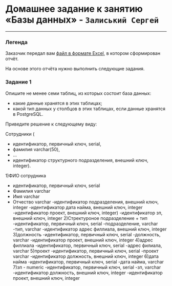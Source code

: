 # Домашнее задание к занятию «Базы данных» - `Залиський Сергей`
   

---

### Легенда

Заказчик передал вам [файл в формате Excel](https://github.com/netology-code/sdb-homeworks/blob/main/resources/hw-12-1.xlsx), в котором сформирован отчёт. 

На основе этого отчёта нужно выполнить следующие задания.

### Задание 1

Опишите не менее семи таблиц, из которых состоит база данных:

- какие данные хранятся в этих таблицах;
- какой тип данных у столбцов в этих таблицах, если данные хранятся в PostgreSQL.

Приведите решение к следующему виду:

Сотрудники (

- идентификатор, первичный ключ, serial,
- фамилия varchar(50),
- ...
- идентификатор структурного подразделения, внешний ключ, integer).


1)ФИО сотрудника
- идентификатор, первичный ключ, serial
- Фамилия varchar
- Имя varchar
- Отчество varchar
-идентификатор подразделения, внешний ключ, integer
-идентификатор дата найма, внешний ключ, integer
-идентификатор проект, внешний ключ, integer)
-идентификатор зп, внешний ключ, integer
2)Стректуроное подразделение + тип
-идентификатор, первичный ключ, serial
-подразделение, varchar
-тип, varchar
-идентификатор адрес филлиала, внешний ключ, integer
3)должность
-идентификатор, первичный ключ, serial
-должность, varchar
-идентификатор проект, внешний ключ, integer
4)адрес филлиала
-идентификатор, первичный ключ, serial
-адрес филиала, varchar
5)проект
-идентификатор, первичный ключ, serial
-проект varchar
-идентификатор должность, внешний ключ, integer
6)дата найма
-идентификатор, первичный ключ, serial
-дата найма, varchar
7)зп - numeric
-идентификатор, первичный ключ, serial
-зп, varchar
-идентификатор должность, внешний ключ, integer
-идентификатор проект, внешний ключ, integer